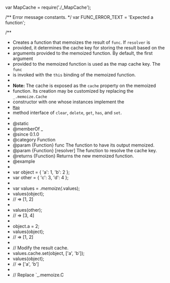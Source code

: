 var MapCache = require('./_MapCache');

/** Error message constants. */
var FUNC_ERROR_TEXT = 'Expected a function';

/**
 * Creates a function that memoizes the result of `func`. If `resolver` is
 * provided, it determines the cache key for storing the result based on the
 * arguments provided to the memoized function. By default, the first argument
 * provided to the memoized function is used as the map cache key. The `func`
 * is invoked with the `this` binding of the memoized function.
 *
 * **Note:** The cache is exposed as the `cache` property on the memoized
 * function. Its creation may be customized by replacing the `_.memoize.Cache`
 * constructor with one whose instances implement the
 * [`Map`](http://ecma-international.org/ecma-262/7.0/#sec-properties-of-the-map-prototype-object)
 * method interface of `clear`, `delete`, `get`, `has`, and `set`.
 *
 * @static
 * @memberOf _
 * @since 0.1.0
 * @category Function
 * @param {Function} func The function to have its output memoized.
 * @param {Function} [resolver] The function to resolve the cache key.
 * @returns {Function} Returns the new memoized function.
 * @example
 *
 * var object = { 'a': 1, 'b': 2 };
 * var other = { 'c': 3, 'd': 4 };
 *
 * var values = _.memoize(_.values);
 * values(object);
 * // => [1, 2]
 *
 * values(other);
 * // => [3, 4]
 *
 * object.a = 2;
 * values(object);
 * // => [1, 2]
 *
 * // Modify the result cache.
 * values.cache.set(object, ['a', 'b']);
 * values(object);
 * // => ['a', 'b']
 *
 * // Replace `_.memoize.C